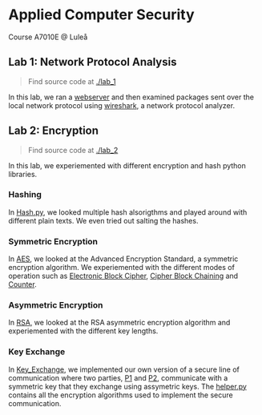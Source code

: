 # **Applied Computer Security**

Course A7010E @ Luleå

## **Lab 1: Network Protocol Analysis**

> Find source code at [./lab_1](./lab_1)

In this lab, we ran a [webserver](./lab_1/webserver.py) and then examined packages sent over the local network protocol using [wireshark](https://www.wireshark.org/), a network protocol analyzer.

## **Lab 2: Encryption**

> Find source code at [./lab_2](./lab_2)

In this lab, we experiemented with different encryption and hash python libraries.

### **Hashing**

In [Hash.py](./lab_2/Hash.py), we looked multiple hash alsorigthms and played around with different plain texts. We even tried out salting the hashes.

### **Symmetric Encryption**

In [AES](./lab_2/AES), we looked at the Advanced Encryption Standard, a symmetric encryption algorithm. We experiemented with the different modes of operation such as [Electronic Block Cipher](./lab_2/AES/ECB.py), [Cipher Block Chaining](./lab_2/AES/CBC.py) and [Counter](./lab_2/AES/CTR.py).

### **Asymmetric Encryption**

In [RSA](./lab_2/RSA), we looked at the RSA asymmetric encryption algorithm and experiemented with the different key lengths.

### **Key Exchange**

In [Key_Exchange](./lab_2/Key_Exchange), we implemented our own version of a secure line of communication where two parties, [P1](./lab_2/Key_Exchange/P1.py) and [P2](./lab_2/Key_Exchange/P2.py), communicate with a symmetric key that they exchange using assymetric keys. The [helper.py](./lab_2/Key_Exchange/helper.py) contains all the encryption algorithms used to implement the secure communication.
